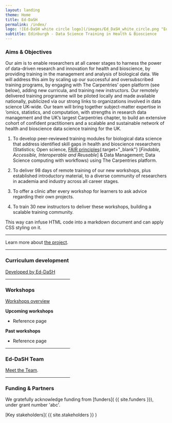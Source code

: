 ```yaml
---
layout: landing
theme: Home
title: Ed-DaSH
permalink: /index/
logo: ![Ed-DaSH white circle logo](/images/Ed_DaSH_white_circle.png "Ed-DaSH white circle logo")
subtitle: Edinburgh - Data Science Training in Health & Bioscience
---  
```



### Aims & Objectives

Our aim is to enable researchers at all career stages to harness the power of data-driven
research and innovation for health and bioscience, by providing training in the management and
analysis of biological data. We will address this aim by scaling up our successful and
oversubscribed training programs, by engaging with The Carpentries’ open platform (see below),
adding new curricula, and training new instructors. Our remotely delivered training programme will
be piloted locally and made available nationally, publicized via our strong links to organizations
involved in data science UK-wide. Our team will bring together subject-matter expertise in ’omics,
statistics, and computation, with strengths in research data management and the UK’s largest
Carpentries chapter, to build an extensive cohort of confident practitioners and a scalable and
sustainable network of health and bioscience data science training for the UK.  


1. To develop peer-reviewed training modules for biological data science that address identified skill
gaps in health and bioscience researchers (Statistics; Open science, [FAIR principles][fair]{:target="_blank"} [_Findable, Accessible, Interoperable and Reusable_] & Data Management; Data Science computing with workflows) using The Carpentries platform.

2. To deliver 98 days of remote training of our new workshops, plus established introductory material,
to a diverse community of researchers in academia and industry across all career stages.

3. To offer a clinic after every workshop for learners to ask advice regarding their own projects.

4. To train 30 new instructors to deliver these workshops, building a scalable training community.



<div class="mainblock" id="blockname-firstblock" markdown="1">
This way can infuse HTML code into a markdown document and can apply CSS styling on it.
</div>


---  


Learn more about [the project](project_overview.md).

<div class="hr-separator" id="blockname-firstblock" markdown="1">
<hr/>
</div>

### Curriculum development

[Developed by Ed-DaSH](curricula_overview.md)   

<hr style="width:40%">

### Workshops
[Workshops overview](workshops.md)

**Upcoming workshops**

* Reference page

**Past workshops**

* Reference page

<hr style="width:40%">

### Ed-DaSH Team

[Meet the Team](ed_dash_team.md).

<hr style="width:40%">

### Funding & Partners

We gratefully acknowledge funding from [funders]( {{ site.funders }}), under grant number 'abc'.  

[Key stakeholders](  {{ site.stakeholders }} )




[fair]: https://www.nature.com/articles/sdata201618

